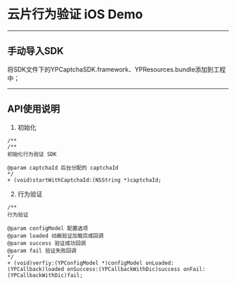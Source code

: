 # 云片行为验证 iOS Demo
***
## 手动导入SDK
将SDK文件下的YPCaptchaSDK.framework、YPResources.bundle添加到工程中；

***
## API使用说明
1. 初始化

 ```Objc
/**
/**
 初始化行为验证 SDK
 
 @param captchaId 后台分配的 captchaId
 */
+ (void)startWithCaptchaId:(NSString *)captchaId;
```

2. 行为验证

  ```Objc
/**
 行为验证
 
 @param configModel 配置选项
 @param loaded 动画验证加载完成回调
 @param success 验证成功回调
 @param fail 验证失败回调
 */
+ (void)verfiy:(YPConfigModel *)configModel onLoaded:(YPCallback)loaded onSuccess:(YPCallbackWithDic)success onFail:(YPCallbackWithDic)fail;
```





